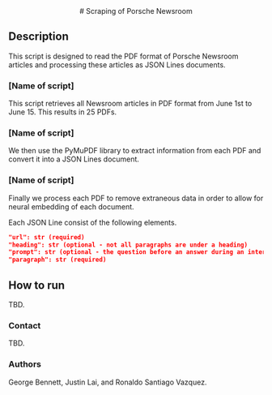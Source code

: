 <div align="center">
# Scraping of Porsche Newsroom
</div>

## Description
This script is designed to read the PDF format of Porsche Newsroom articles and processing these articles as JSON Lines documents.

### [Name of script]
This script retrieves all Newsroom articles in PDF format from June 1st to June 15. This results in 25 PDFs.
<!---First is a basic scrape of all the PDFs within the month of July from the first to the 15th, resulting in 25 PDFs.--->

### [Name of script]
We then use the PyMuPDF library to extract information from each PDF and convert it into a JSON Lines document.

### [Name of script]
Finally we process each PDF to remove extraneous data in order to allow for neural embedding of each document.
<!---Finally we process the PDFs to remove extraneous data to allow for proper usage during the NN training stages, which are next.--->

Each JSON Line consist of the following elements.

```json
"url": str (required)
"heading": str (optional - not all paragraphs are under a heading)
"prompt": str (optional - the question before an answer during an interview)
"paragraph": str (required)
```

## How to run
TBD.

### Contact
TBD.

### Authors
George Bennett, Justin Lai, and Ronaldo Santiago Vazquez.

